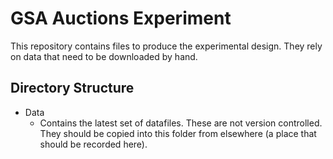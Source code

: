 # GSA Auctions Experiment

This repository contains files to produce the experimental design. They rely on data that need to be downloaded by hand.

## Directory Structure

 - Data 
   - Contains the latest set of datafiles. These are not version controlled. They should be copied into this folder from elsewhere (a place that should be recorded here).
 

 
